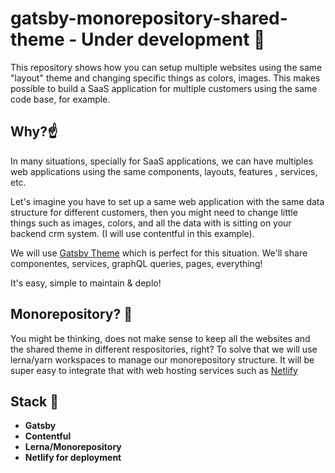 # gatsby-monorepository-shared-theme  - Under development :runner:

This repository shows how you can setup multiple websites using the same "layout" theme and changing specific things as colors, images. This makes possible to build a SaaS application for multiple customers using the same code base, for example.


## Why?:point_up:

In many situations, specially for SaaS applications, we can have multiples web applications using the same components, layouts, features , services, etc. 

Let's imagine you have to set up a same web application with the same data structure for different customers, then you might need to change little things such as images, colors, and all the data with is sitting on your backend crm system. (I will use contentful in this example).

We will use [Gatsby Theme](https://www.gatsbyjs.org/docs/themes/what-are-gatsby-themes/) which is perfect for this situation. We'll share componentes, services, graphQL queries, pages, everything!

It's easy, simple to maintain & deplo!

## Monorepository? :muscle:

You might be thinking, does not make sense to keep all the websites and the shared theme in different respositories, right? To solve that we will use lerna/yarn workspaces to manage our monorepository structure. It will be super easy to integrate that with web hosting services such as [Netlify](https://www.netlify.com/)


## Stack :rocket:

- **Gatsby**
- **Contentful**
- **Lerna/Monorepository**
- **Netlify for deployment**




